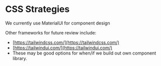 # CSS Strategies

We currently use MaterialUI for component design

Other frameworks for future review include:

* [https://tailwindcss.com/](https://tailwindcss.com/)
* [https://tailwindui.com/](https://tailwindui.com/)
* These may be good options for when/if we build out own component library.
